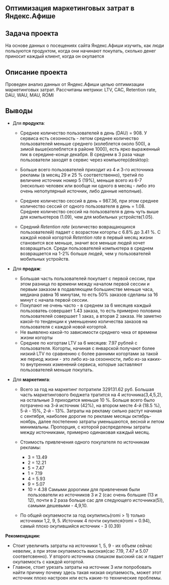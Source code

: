 
## Оптимизация маркетинговых затрат в Яндекс.Афише
## Задача проекта
На основе данных о посещениях сайта Яндекс.Афиши изучить, как люди пользуются продуктом, когда они начинают покупать, сколько денег приносит каждый клиент, когда он окупается

## Описание проекта
Проведен анализ данных от Яндекс.Афиши целью оптимизации маркетинговых затрат. Рассчитаны метрики: LTV, CAC, Retention rate, DAU, WAU, MAU, ROMI

## Выводы
- Для **продукта**:
    - Среднее количество пользователей в день (DAU) = 908. У сервиса есть сезонность - летом среднее количество пользователей меньше среднего (колеблется около 500), а зимой выше(колеблется в районе 1000), есть ярко выраженный пик в середине-конце декабря. В среднем в 3 раза чаще пользователи заходят в сервис через компьютер(desktop):

  - Больше всего пользователей приходит из 4 и 3-го источника рекламы (в месяц 29 и 25 % соответственно), третий по величине источник номер 5 (19%), меньше всего из 6-7 (несколько человек или вообще ни одного в месяц - либо это очень непопулярный источник, либо данные неполные).
 
   - Среднее количество сессий в  день  = 987.36, при этом среднее количество сессий от одного пользователя в  день  = 1.08. Среднее количество сессий на пользователя в день чуть выше для компьютеров (1.09), чем для мобильных устройств(1.05).
   
   - Средний *Retention rate* (количество вовращающихся пользователей) падает с возрастом когорты с 6.8% до 3.41 %.  С каждой новой когортой *Retention rate* в первый месяц жизни становится все меньше, значит все меньше людей хочет возвращаться.  Среди пользователей компьютера в среднем возвращается на 1-2% больше людей, чем у пользователей мобильных устройств.

- Для **продаж**:
    * Большая часть пользователей покупает с первой сессии, при этом  разница по времени между началом первой сессии и первым заказом в подавляющем большинстве меньше часа, медиана равна 16 минутам, то есть 50% заказов сделаны за 16 минут с начала первой сессии. 
    * Покупают не очень часто - в среднем за 6 месяцев каждый пользоватеь совершает 1.43 заказа, то есть примерно половина пользователей совершает 1 заказ, а вторая 2 заказа. Не заметно какой-то тенденции к уменьшению количества заказов на пользователя с каждой новой когортой.
    * Не выявлено какой-то зависимости среднего чека от времени жизни когорты  
    * Среднее по когортам LTV за 6 месяцев: 7.97 рублей с пользователя. Когорты, начиная с январской получают более низкий LTV по сравнению с более ранними когортами за такой же период жизни - это либо из-за сезонности, либо из-за каких-то внутренних изменений сервиса, которые заставляют пользователей меньше покупать.
   
- Для **маркетинга**:
   
     * Всего за год на маркетинг потратили 329131.62 руб.  Большая часть маркетингового бюджета тратится на 4 источника(3,4,5,2), на остальные 3 приходится меньше 10 %. Больше всего было потрачено на 3-й источник (42%), на втором месте 4-й (18.5 %), 5-й - 15%,  2-й - 13%. Затраты на рекламу сильно растут начиная с сентября, наиболее дорогие по рекламе месяцы октябрь-ноябрь, далее постепенно затраты уменьшаются, весной и летом минимальны. Пропорция, с которой распределены затраты между источниками, примерно одинаковая каждый месяц.  
     * Стоимость привлечения одного покупателя по источникам рекламы:
        - 3 = 13.49
        - 2	= 12.21
        - 5	= 7.47
        - 1	= 7.19
        - 4	= 5.93
        - 9	= 5.07
        - 10 = 4.38
        Самыми дорогими для привлечения были пользователи из источников 3 и 2 (сас очень большие (13 и 12), почти в 2 раза больше сас для следующего источника(5)), самыми дешевыми - 4,9,10.

     * По общей окупаемости за год окупились(romi > 1) только источники 1,2, 9, 5. Источник 4 почти окупился(romi = 0.94), самый плохо окупившийся источник - 3 (0.39)
        
  
**Рекомендации:**

 - Стоит увеличить затраты на источники  1, 5, 9 - их объем сейчас невелик, а при этом окупаемость высокая(cac 7.19, 7.47 и 5.07 соответсвенно). У второго источника слишком высокий сас и падает окупаемость с каждой когортой. 
 - Главное, стоит урезать затраты на источник 3 или попробовать найти причину почему здесь такая низкая окупаемость, может этот источник плохо настроен или есть какие-то технические проблемы.
